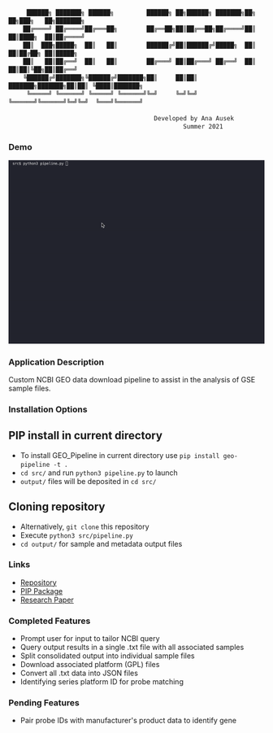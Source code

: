 ```
     ██████╗ ███████╗ ██████╗         ██████╗ ██╗██████╗ ███████╗██╗     ██╗███╗   ██╗███████╗
    ██╔════╝ ██╔════╝██╔═══██╗        ██╔══██╗██║██╔══██╗██╔════╝██║     ██║████╗  ██║██╔════╝
    ██║  ███╗█████╗  ██║   ██║        ██████╔╝██║██████╔╝█████╗  ██║     ██║██╔██╗ ██║█████╗  
    ██║   ██║██╔══╝  ██║   ██║        ██╔═══╝ ██║██╔═══╝ ██╔══╝  ██║     ██║██║╚██╗██║██╔══╝  
    ╚██████╔╝███████╗╚██████╔╝███████╗██║     ██║██║     ███████╗███████╗██║██║ ╚████║███████╗
     ╚═════╝ ╚══════╝ ╚═════╝ ╚══════╝╚═╝     ╚═╝╚═╝     ╚══════╝╚══════╝╚═╝╚═╝  ╚═══╝╚══════╝
                                                                                          
                                        Developed by Ana Ausek
                                                Summer 2021
```

### Demo

<p align="center">
  <img src="gif.gif"/>
</p>

### Application Description

Custom NCBI GEO data download pipeline to assist in the analysis of GSE sample files.

### Installation Options

## PIP install in current directory
- To install GEO_Pipeline in current directory use `pip install geo-pipeline -t .` 
- `cd src/` and run `python3 pipeline.py` to launch
- `output/` files will be deposited in `cd src/`

## Cloning repository
- Alternatively, `git clone` this repository
- Execute `python3 src/pipeline.py`
- `cd output/` for sample and metadata output files

### Links
- [Repository](https://github.com/aausek/GEO_Pipeline)
- [PIP Package](https://pypi.org/project/geo-pipeline/)
- [Research Paper](https://www.overleaf.com/project/60df15e58e1c91216ea51895)

### Completed Features

- Prompt user for input to tailor NCBI query
- Query output results in a single .txt file with all associated samples
- Split consolidated output into individual sample files
- Download associated platform (GPL) files
- Convert all .txt data into JSON files
- Identifying series platform ID for probe matching

### Pending Features

- Pair probe IDs with manufacturer's product data to identify gene